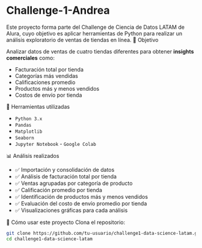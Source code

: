 # Challenge-1-Andrea
Este proyecto forma parte del Challenge de Ciencia de Datos LATAM de Alura, cuyo objetivo es aplicar herramientas de Python para realizar un análisis exploratorio de ventas de tiendas en línea.
📌 Objetivo

Analizar datos de ventas de cuatro tiendas diferentes para obtener **insights comerciales** como:

- Facturación total por tienda
- Categorías más vendidas
- Calificaciones promedio
- Productos más y menos vendidos
- Costos de envío por tienda

 🧰 Herramientas utilizadas

- `Python 3.x`
- `Pandas`
- `Matplotlib`
- `Seaborn`
- `Jupyter Notebook` - `Google Colab`

📊 Análisis realizados

- ✅ Importación y consolidación de datos
- ✅ Análisis de facturación total por tienda
- ✅ Ventas agrupadas por categoría de producto
- ✅ Calificación promedio por tienda
- ✅ Identificación de productos más y menos vendidos
- ✅ Evaluación del costo de envío promedio por tienda
- ✅ Visualizaciones gráficas para cada análisis

🚀 Cómo usar este proyecto
 Clona el repositorio:
   ```bash
   git clone https://github.com/tu-usuario/challenge1-data-science-latam.git
   cd challenge1-data-science-latam
